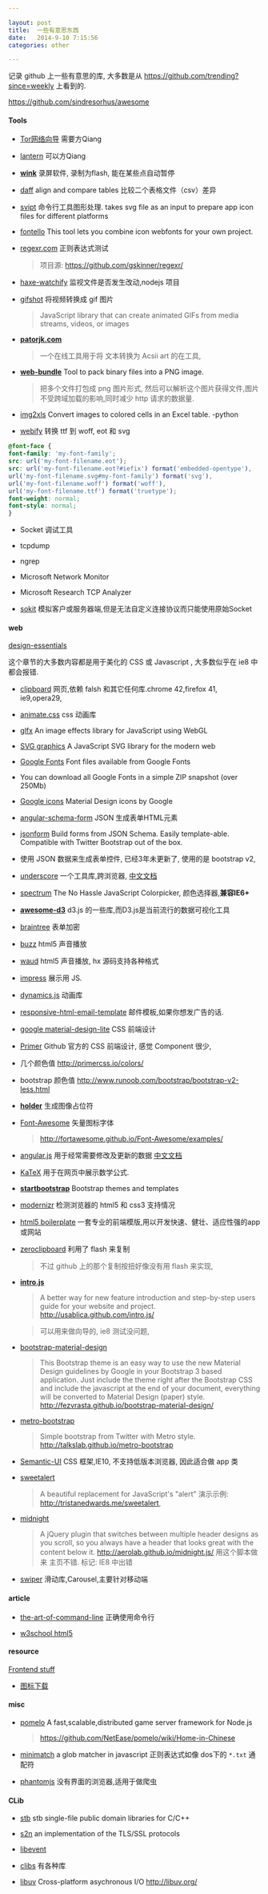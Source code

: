 ```yaml
---

layout: post
title:  一些有意思东西
date:   2014-9-10 7:15:56
categories: other

---
```


记录 github 上一些有意思的库, 大多数是从 https://github.com/trending?since=weekly 上看到的.

https://github.com/sindresorhus/awesome

#### Tools

 * [Tor网络向导](https://bridges.torproject.org/) 需要方Qiang

 * [lantern](https://github.com/getlantern/lantern) 可以方Qiang

 * **[wink](http://www.debugmode.com/wink/)** 录屏软件, 录制为flash, 能在某些点自动暂停

 * [daff](https://github.com/paulfitz/daff) align and compare tables 比较二个表格文件（csv）差异

 * [svipt](https://github.com/JeriXNet/svipt) 命令行工具图形处理. takes svg file as an input to prepare app icon files for different platforms

 * [fontello](https://github.com/fontello/fontello) This tool lets you combine icon webfonts for your own project.

 * [regexr.com](http://regexr.com/) 正则表达式测试

	> 项目源: https://github.com/gskinner/regexr/ 

 * [haxe-watchify](https://github.com/lucamezzalira/haxe-watchify) 监视文件是否发生改动,nodejs 项目

 * [gifshot](https://github.com/yahoo/gifshot) 将视频转换成 gif 图片

	> JavaScript library that can create animated GIFs from media streams, videos, or images

 * **[patorjk.com](http://www.patorjk.com/software/taag/#p=display&f=Graffiti&t=Type%20Something)**

	> 一个在线工具用于将 文本转换为 Acsii art 的在工具,

<!-- more -->

 * **[web-bundle](https://github.com/haxorplatform/web-bundle)** Tool to pack binary files into a PNG image.

	> 把多个文件打包成 png 图片形式, 然后可以解析这个图片获得文件,图片不受跨域加载的影响,同时减少 http 请求的数据量.

 * [img2xls](https://github.com/Dobiasd/img2xls) Convert images to colored cells in an Excel table. -python

 * [webify](https://github.com/ananthakumaran/webify) 转换 ttf 到 woff, eot 和 svg

```css
@font-face {
font-family: 'my-font-family';
src: url('my-font-filename.eot');
src: url('my-font-filename.eot?#iefix') format('embedded-opentype'),
url('my-font-filename.svg#my-font-family') format('svg'),
url('my-font-filename.woff') format('woff'),
url('my-font-filename.ttf') format('truetype');
font-weight: normal;
font-style: normal;
}
```

 * Socket 调试工具

  - tcpdump

  - ngrep

  - Microsoft Network Monitor

  - Microsoft Research TCP Analyzer

  - [sokit](https://github.com/sinpolib/sokit/releases) 模拟客户或服务器端,但是无法自定义连接协议而只能使用原始Socket

#### web

[design-essentials](https://github.com/showcases/design-essentials)

这个章节的大多数内容都是用于美化的 CSS 或 Javascript , 大多数似乎在 ie8 中都会报错.

 * [clipboard](https://github.com/zenorocha/clipboard.js) 网页,依赖 falsh 和其它任何库.chrome 42,firefox 41, ie9,opera29,

 * [animate.css](https://github.com/daneden/animate.css) css 动画库

 * [glfx](https://github.com/evanw/glfx.js) An image effects library for JavaScript using WebGL

 * [SVG graphics](https://github.com/adobe-webplatform/Snap.svg) A JavaScript SVG library for the modern web

 * [Google Fonts](https://github.com/google/fonts) Font files available from Google Fonts

  - You can download all Google Fonts in a simple ZIP snapshot (over 250Mb)

 * [Google icons](https://github.com/google/material-design-icons) Material Design icons by Google

 * [angular-schema-form](https://github.com/Textalk/angular-schema-form) JSON 生成表单HTML元素

 * [jsonform](https://github.com/joshfire/jsonform) Build forms from JSON Schema. Easily template-able. Compatible with Twitter Bootstrap out of the box.

  - 使用 JSON 数据来生成表单控件, 已经3年未更新了, 使用的是 bootstrap v2,

 * [underscore](https://github.com/jashkenas/underscore) 一个工具库,跨浏览器, [中文文档](http://javascript.ruanyifeng.com/library/underscore.html#)

 * [spectrum](https://github.com/bgrins/spectrum) The No Hassle JavaScript Colorpicker, 颜色选择器,**兼容IE6+**

 * **[awesome-d3](https://github.com/wbkd/awesome-d3)**  d3.js 的一些库,而D3.js是当前流行的数据可视化工具

 * [braintree](https://github.com/braintree/braintree-web) 表单加密

 * [buzz](https://github.com/jaysalvat/buzz) html5 声音播放

 * [waud](https://github.com/adireddy/waud) html5 声音播放, hx 源码支持各种格式

 * [impress](https://github.com/bartaz/impress.js/) 展示用 JS.

 * [dynamics.js](https://github.com/michaelvillar/dynamics.js) 动画库

 * [responsive-html-email-template](https://github.com/charlesmudy/responsive-html-email-template)  邮件模板,如果你想发广告的话.

 * [google material-design-lite](https://github.com/google/material-design-lite) CSS 前端设计

 * [Primer](https://github.com/primer/primer) Github 官方的 CSS 前端设计, 感觉 Component 很少, 

  - 几个颜色值 http://primercss.io/colors/

  - bootstrap 颜色值 http://www.runoob.com/bootstrap/bootstrap-v2-less.html

 * **[holder](https://github.com/imsky/holder)** 生成图像占位符

 * [Font-Awesome](https://github.com/FortAwesome/Font-Awesome/) 矢量图标字体

	> http://fortawesome.github.io/Font-Awesome/examples/
	
 * [angular.js](https://github.com/angular/angular.js) 用于经常需要修改及更新的数据 [中文文档](http://www.apjs.net/)

 * [KaTeX](https://github.com/Khan/KaTeX) 用于在网页中展示数学公式.

 * **[startbootstrap](https://github.com/IronSummitMedia/startbootstrap)**  Bootstrap themes and templates

 * [modernizr](https://github.com/Modernizr/Modernizr) 检测浏览器的 html5 和 css3 支持情况

 * [html5 boilerplate](https://github.com/h5bp/html5-boilerplate) 一套专业的前端模版,用以开发快速、健壮、适应性强的app或网站

 * [zeroclipboard](https://github.com/zeroclipboard/zeroclipboard) 利用了 flash 来复制

	> 不过 github 上的那个复制按扭好像没有用 flash 来实现,

 * **[intro.js](https://github.com/usablica/intro.js)**

	> A better way for new feature introduction and step-by-step users guide for your website and project.
http://usablica.github.com/intro.js/

	> 可以用来做向导的, ie8 测试没问题,


 * [bootstrap-material-design](https://github.com/FezVrasta/bootstrap-material-design)

 	> This Bootstrap theme is an easy way to use the new Material Design guidelines by Google in your Bootstrap 3 based application. Just include the theme right after the Bootstrap CSS and include the javascript at the end of your document, everything will be converted to Material Design (paper) style. http://fezvrasta.github.io/bootstrap-material-design/

 * [metro-bootstrap](https://github.com/TalksLab/metro-bootstrap)

	> Simple bootstrap from Twitter with Metro style. http://talkslab.github.io/metro-bootstrap

 * [Semantic-UI](https://github.com/Semantic-Org/Semantic-UI) CSS 框架,IE10, 不支持低版本浏览器, 因此适合做 app 类

 * [sweetalert](https://github.com/t4t5/sweetalert)

	> A beautiful replacement for JavaScript's "alert" 演示示例: http://tristanedwards.me/sweetalert, 

 * [midnight](https://github.com/Aerolab/midnight.js)

	> A jQuery plugin that switches between multiple header designs as you scroll, so you always have a header that looks great with the content below it. http://aerolab.github.io/midnight.js/ 用这个脚本做来 主页不错. 标记: IE8 中出错

 * [swiper](http://www.swiper.com.cn/) 滑动库,Carousel,主要针对移动端

#### article

 * [the-art-of-command-line](https://github.com/jlevy/the-art-of-command-line) 正确使用命令行

 * [w3school html5](http://www.w3school.com.cn/html5/index.asp)

#### resource

[Frontend stuff](https://github.com/moklick/frontend-stuff)

 * [图标下载](http://www.easyicon.net/)


#### misc

 * [pomelo](https://github.com/NetEase/pomelo) A fast,scalable,distributed game server framework for Node.js

	> https://github.com/NetEase/pomelo/wiki/Home-in-Chinese
	
 * [minimatch](https://github.com/isaacs/minimatch) a glob matcher in javascript 正则表达式如像 dos下的 `*.txt` 通配符

 * [phantomjs](https://github.com/ariya/phantomjs) 没有界面的浏览器,适用于做爬虫

#### CLib

 * [stb](https://github.com/nothings/stb) stb single-file public domain libraries for C/C++

 * [s2n](https://github.com/awslabs/s2n) an implementation of the TLS/SSL protocols

 * [libevent](http://libevent.org/)

 * [clibs](https://github.com/clibs) 有各种库

 * [libuv](https://github.com/libuv/libuv) Cross-platform asychronous I/O 
http://libuv.org/

<br />